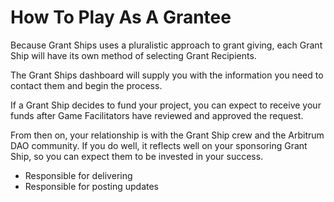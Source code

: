 # How To Play As A Grantee

Because Grant Ships uses a pluralistic approach to grant giving, each Grant Ship will have its own method of selecting Grant Recipients.

The Grant Ships dashboard will supply you with the information you need to contact them and begin the process.

If a Grant Ship decides to fund your project, you can expect to receive your funds after Game Facilitators have reviewed and approved the request.

From then on, your relationship is with the Grant Ship crew and the Arbitrum DAO community. If you do well, it reflects well on your sponsoring Grant Ship, so you can expect them to be invested in your success.

- Responsible for delivering
- Responsible for posting updates
